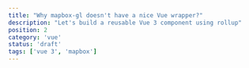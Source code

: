 ```yaml
---
title: "Why mapbox-gl doesn't have a nice Vue wrapper?"
description: "Let's build a reusable Vue 3 component using rollup"
position: 2
category: 'vue'
status: 'draft'
tags: ['vue 3', 'mapbox']
---
```

